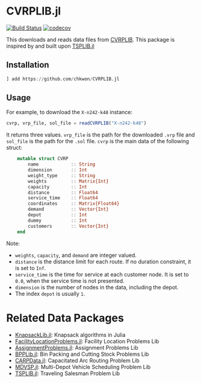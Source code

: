 # CVRPLIB.jl

[![Build Status](https://github.com/chkwon/CVRPLIB.jl/workflows/CI/badge.svg?branch=master)](https://github.com/chkwon/CVRPLIB.jl/actions?query=workflow%3ACI)
[![codecov](https://codecov.io/gh/chkwon/CVRPLIB.jl/branch/master/graph/badge.svg)](https://codecov.io/gh/chkwon/CVRPLIB.jl)


This downloads and reads data files from [CVRPLIB](http://vrp.atd-lab.inf.puc-rio.br/index.php/en/).  This package is inspired by and built upon [TSPLIB.jl](https://github.com/matago/TSPLIB.jl)

## Installation 

```julia
] add https://github.com/chkwon/CVRPLIB.jl
```

## Usage

For example, to download the `X-n242-k48` instance:
```julia
cvrp, vrp_file, sol_file = readCVRPLIB("X-n242-k48")
```
It returns three values. `vrp_file` is the path for the downloaded `.vrp` file and `sol_file` is the path for the `.sol` file. 
`cvrp` is the main data of the following struct:

```julia
    mutable struct CVRP
        name            :: String
        dimension       :: Int
        weight_type     :: String
        weights         :: Matrix{Int}
        capacity        :: Int 
        distance        :: Float64
        service_time    :: Float64
        coordinates     :: Matrix{Float64}    
        demand          :: Vector{Int}
        depot           :: Int
        dummy           :: Int
        customers       :: Vector{Int}
    end
```
Note:
- `weights`, `capacity`, and `demand` are integer valued.
- `distance` is the distance limit for each route. If no duration constraint, it is set to `Inf`.
- `service_time` is the time for service at each customer node. It is set to `0.0`, when the service time is not presented.
- `dimension` is the number of nodes in the data, including the depot. 
- The index `depot` is usually `1`.


<!-- If `add_dummy=true` is provided, this package automatically adds a dummy depot node to the end of the list, i.e., `dimension + 1`. 
```julia
    cvrp, vrp_file, sol_file = readCVRPLIB("X-n242-k48", add_dummy=true)

    @assert size(cvrp.weights) == (cvrp.dimension + 1, cvrp.dimension +1)
    @assert size(cvrp.coordinates) == (cvrp.dimension + 1, 2)
    @assert length(cvrp.demands) == cvrp.dimension + 1
``` -->


# Related Data Packages
- [KnapsackLib.jl](https://github.com/rafaelmartinelli/Knapsacks.jl): Knapsack algorithms in Julia
- [FacilityLocationProblems.jl](https://github.com/rafaelmartinelli/FacilityLocationProblems.jl): Facility Location Problems Lib
- [AssignmentProblems.jl](https://github.com/rafaelmartinelli/AssignmentProblems.jl): Assignment Problems Lib
- [BPPLib.jl](https://github.com/rafaelmartinelli/BPPLib.jl): Bin Packing and Cutting Stock Problems Lib
- [CARPData.jl](https://github.com/rafaelmartinelli/CARPData.jl): Capacitated Arc Routing Problem Lib
- [MDVSP.jl](https://github.com/rafaelmartinelli/MDVSP.jl): Multi-Depot Vehicle Scheduling Problem Lib
- [TSPLIB.jl](https://github.com/matago/TSPLIB.jl): Traveling Salesman Problem Lib
